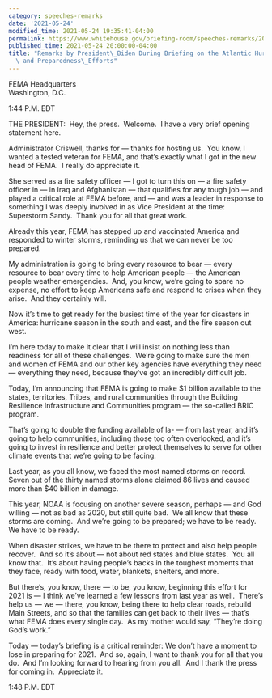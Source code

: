 ```yaml
---
category: speeches-remarks
date: '2021-05-24'
modified_time: 2021-05-24 19:35:41-04:00
permalink: https://www.whitehouse.gov/briefing-room/speeches-remarks/2021/05/24/remarks-by-president-biden-during-briefing-on-the-atlantic-hurricane-outlook-and-preparedness-efforts/
published_time: 2021-05-24 20:00:00-04:00
title: "Remarks by President\_Biden During Briefing on the Atlantic Hurricane Outlook\
  \ and Preparedness\_Efforts"
---
```

 
FEMA Headquarters  
Washington, D.C.

1:44 P.M. EDT

THE PRESIDENT:  Hey, the press.  Welcome.  I have a very brief opening
statement here.   
  
Administrator Criswell, thanks for — thanks for hosting us.  You know, I
wanted a tested veteran for FEMA, and that’s exactly what I got in the
new head of FEMA.  I really do appreciate it.   
  
She served as a fire safety officer — I got to turn this on — a fire
safety officer in — in Iraq and Afghanistan — that qualifies for any
tough job — and played a critical role at FEMA before, and — and was a
leader in response to something I was deeply involved in as Vice
President at the time: Superstorm Sandy.  Thank you for all that great
work.   
  
Already this year, FEMA has stepped up and vaccinated America and
responded to winter storms, reminding us that we can never be too
prepared.   
  
My administration is going to bring every resource to bear — every
resource to bear every time to help American people — the American
people weather emergencies.  And, you know, we’re going to spare no
expense, no effort to keep Americans safe and respond to crises when
they arise.  And they certainly will.   
  
Now it’s time to get ready for the busiest time of the year for
disasters in America: hurricane season in the south and east, and the
fire season out west.   
  
I’m here today to make it clear that I will insist on nothing less than
readiness for all of these challenges.  We’re going to make sure the men
and women of FEMA and our other key agencies have everything they need —
everything they need, because they’ve got an incredibly difficult
job.   
  
Today, I’m announcing that FEMA is going to make $1 billion available to
the states, territories, Tribes, and rural communities through the
Building Resilience Infrastructure and Communities program — the
so-called BRIC program.   
  
That’s going to double the funding available of la- — from last year,
and it’s going to help communities, including those too often
overlooked, and it’s going to invest in resilience and better protect
themselves to serve for other climate events that we’re going to be
facing.  
  
Last year, as you all know, we faced the most named storms on record. 
Seven out of the thirty named storms alone claimed 86 lives and caused
more than $40 billion in damage.   
  
This year, NOAA is focusing on another severe season, perhaps — and God
willing — not as bad as 2020, but still quite bad.  We all know that
these storms are coming.  And we’re going to be prepared; we have to be
ready.  We have to be ready.   
  
When disaster strikes, we have to be there to protect and also help
people recover.  And so it’s about — not about red states and blue
states.  You all know that.  It’s about having people’s backs in the
toughest moments that they face, ready with food, water, blankets,
shelters, and more.   
  
But there’s, you know, there — to be, you know, beginning this effort
for 2021 is — I think we’ve learned a few lessons from last year as
well.  There’s help us — we — there, you know, being there to help clear
roads, rebuild Main Streets, and so that the families can get back to
their lives — that’s what FEMA does every single day.  As my mother
would say, “They’re doing God’s work.”  
  
Today — today’s briefing is a critical reminder: We don’t have a moment
to lose in preparing for 2021.  And so, again, I want to thank you for
all that you do.  And I’m looking forward to hearing from you all.  And
I thank the press for coming in.  Appreciate it.   
  
1:48 P.M. EDT

